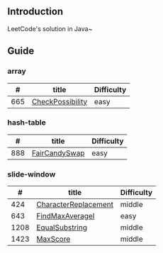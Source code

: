 ## Introduction
LeetCode's solution in Java~

## Guide
### array
|  #     | title                                                                                                                    |       Difficulty |
|  ----  | ----                                                                                                                     | ----             |
| 665    | [CheckPossibility](https://github.com/Marshal1996/LeetCode-Java/blob/master/docs/array/CheckPossibility.md)              |easy

### hash-table
|  #     | title                                                                                                                    |       Difficulty |
|  ----  | ----                                                                                                                     | ----             |
| 888    | [FairCandySwap](https://github.com/Marshal1996/LeetCode-Java/blob/master/docs/hashtable/FairCandySwap.md)                |easy

### slide-window
|  #     | title                                                                                                                    |       Difficulty |
|  ----  | ----                                                                                                                     | ----             |
| 424    | [CharacterReplacement](https://github.com/Marshal1996/LeetCode-Java/blob/master/docs/slidewindow/CharacterReplacement.md)|middle  
| 643    | [FindMaxAverageⅠ](https://github.com/Marshal1996/LeetCode-Java/blob/master/docs/slidewindow/FindMaxAverage.md)          |easy  
| 1208   | [EqualSubstring](https://github.com/Marshal1996/LeetCode-Java/blob/master/docs/slidewindow/EqualSubstring.md)            |middle  
| 1423   | [MaxScore](https://github.com/Marshal1996/LeetCode-Java/blob/master/docs/slidewindow/MaxScore.md)                        |middle  


